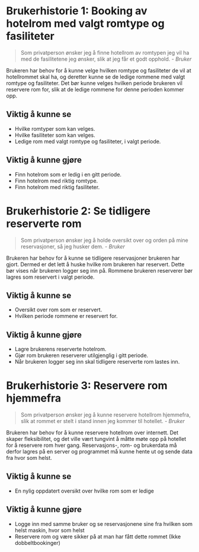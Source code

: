 # Brukerhistorie 1: Booking av hotelrom med valgt romtype og fasiliteter
> Som privatperson ønsker jeg å finne hotellrom av romtypen jeg vil ha med de fasilitetene jeg ønsker, slik at jeg får et godt opphold. 
> _- Bruker_

Brukeren har behov for å kunne velge hvilken romtype og fasiliteter de vil at hotellrommet skal ha, og deretter kunne se de ledige rommene med valgt romtype og fasiliteter. Det bør kunne velges hvilken periode brukeren vil reservere rom for, slik at de ledige rommene for denne perioden kommer opp.
## Viktig å kunne se
* Hvilke romtyper som kan velges.
* Hvilke fasiliteter som kan velges.
* Ledige rom med valgt romtype og fasiliteter, i valgt periode.

## Viktig å kunne gjøre
* Finn hotelrom som er ledig i en gitt periode.
* Finn hotelrom med riktig romtype.
* Finn hotelrom med riktig fasiliteter.


# Brukerhistorie 2: Se tidligere reserverte rom
> Som privatperson ønsker jeg å holde oversikt over og orden på mine  reservasjoner, så jeg husker dem. 
> _- Bruker_

Brukeren har behov for å kunne se tidligere reservasjoner brukeren har gjort. Dermed er det lett å huske hvilke rom brukeren har reservert. Dette bør vises når brukeren logger seg inn på. Rommene  brukeren reserverer bør lagres som reservert i valgt periode. 

## Viktig å kunne se
* Oversikt over rom som er reservert.
* Hvilken periode rommene er reservert for.

## Viktig å kunne gjøre
* Lagre brukerens reserverte hotelrom.
* Gjør rom brukeren reserverer utilgjenglig i gitt periode.
* Når brukeren logger seg inn skal tidligere reserverte rom lastes inn.


# Brukerhistorie 3: Reservere rom hjemmefra
> Som privatperson ønsker jeg å kunne reservere hotellrom hjemmefra, slik at rommet er stelt i stand innen jeg kommer til hotellet.
> _- Bruker_

Brukeren har behov for å kunne reservere hotellrom over internett. Det skaper fleksibilitet, og det ville vært tungvint å måtte møte opp på hotellet for å reservere rom hver gang. Reservasjons-, rom- og brukerdata må derfor lagres på en server og programmet må kunne hente ut og sende data fra hvor som helst. 

## Viktig å kunne se
* En nylig oppdatert oversikt over hvilke rom som er ledige

## Viktig å kunne gjøre
* Logge inn med samme bruker og se reservasjonene sine fra hvilken som helst maskin, hvor som helst
* Reservere rom og være sikker på at man har fått dette rommet (Ikke dobbeltbookinger)
